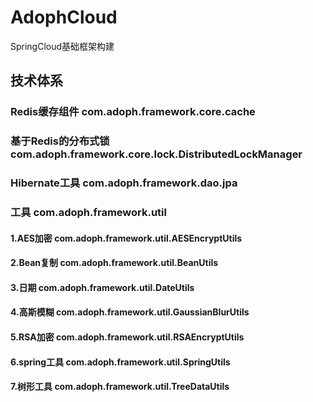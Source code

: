 # AdophCloud
SpringCloud基础框架构建

## 技术体系
### Redis缓存组件 com.adoph.framework.core.cache
### 基于Redis的分布式锁 com.adoph.framework.core.lock.DistributedLockManager
### Hibernate工具 com.adoph.framework.dao.jpa
### 工具 com.adoph.framework.util
#### 1.AES加密 com.adoph.framework.util.AESEncryptUtils
#### 2.Bean复制 com.adoph.framework.util.BeanUtils
#### 3.日期 com.adoph.framework.util.DateUtils
#### 4.高斯模糊 com.adoph.framework.util.GaussianBlurUtils
#### 5.RSA加密 com.adoph.framework.util.RSAEncryptUtils
#### 6.spring工具 com.adoph.framework.util.SpringUtils
#### 7.树形工具 com.adoph.framework.util.TreeDataUtils
